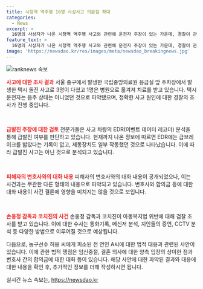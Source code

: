 ```yaml
---
title: 시청역 역주행 16명 사상사고 의문점 확대
categories:
  - News
excerpt: >
  16명의 사상자가 나온 시청역 역주행 사고와 관련해 운전자 주장이 있는 가운데, 경찰이 관련 피의자 조사를 진행 중이며, 2차 브리핑에서 피해자 추가 발생이 확인됐다. 이어서, 서울 중구 국립중앙의료원 주차장에서 발생한 택시 돌진 사고에 대한 상세 내용을 전달하며 급발진 주장과 관련하여 조사 결과를 예측하고, 다른 뉴스로 넘어가서 손웅정 감독과 코치진의 소환조사에 대한 분석을 덧붙여, 각 관건 사안에 대해 설명 및 예측하는 내용이 담겨 있는 요약문을 작성했습니다.
feature_text: >
  16명의 사상자가 나온 시청역 역주행 사고와 관련해 운전자 주장이 있는 가운데, 경찰이 관련 피의자 조사를 진행 중이며, 2차 브리핑에서 피해자 추가 발생이 확인됐다. 이어서, 서울 중구 국립중앙의료원 주차장에서 발생한 택시 돌진 사고에 대한 상세 내용을 전달하며 급발진 주장과 관련하여 조사 결과를 예측하고, 다른 뉴스로 넘어가서 손웅정 감독과 코치진의 소환조사에 대한 분석을 덧붙여, 각 관건 사안에 대해 설명 및 예측하는 내용이 담겨 있는 요약문을 작성했습니다.
image: 'https://newsdao.kr/res/images/meta/newsdao_breakingnews.jpg'
---
```


<p><img src="https://newsdao.kr/res/images/meta/newsdao_breakingnews.jpg" alt="ranknews 속보" /></p>

<p><b><span style="color: #ee2323;">사고에 대한 조사 결과</span></b>
서울 중구에서 발생한 국립중앙의료원 응급실 앞 주차장에서 발생한 택시 돌진 사고로 3명이 다쳤고 1명은 병원으로 옮겨져 치료를 받고 있습니다. 택시 운전자는 음주 상태는 아니었던 것으로 파악됐으며, 정확한 사고 원인에 대한 경찰의 조사가 진행 중입니다.</p>

<p data-ke-size="size16">&nbsp;</p>

<p><b><span style="color: #ee2323;">급발진 주장에 대한 검토</span></b>
전문가들은 사고 차량의 EDR(이벤트 데이터 레코더) 분석을 통해 급발진 여부를 판단하고 있습니다. 현재까지 나온 정보에 따르면 EDR에는 급브레이크를 밟았다는 기록이 없고, 제동장치도 일부 작동했던 것으로 나타났습니다. 이에 따라 급발진 사고는 아닌 것으로 분석되고 있습니다.</p>

<p data-ke-size="size16">&nbsp;</p>

<p><b><span style="color: #ee2323;">피해자의 변호사와의 대화 내용</span></b>
피해자의 변호사와의 대화 내용이 공개되었으나, 이는 사건과는 무관한 다른 형태의 내용으로 파악되고 있습니다. 변호사와 합의금 등에 대한 대화 내용이 사건 결론에 영향을 미치지는 않을 것으로 보입니다. </p>

<p data-ke-size="size16">&nbsp;</p>

<p><b><span style="color: #ee2323;">손웅정 감독과 코치진의 사건</span></b>
손웅정 감독과 코치진이 아동복지법 위반에 대해 검찰 조사를 받고 있습니다. 이에 대한 수사는 통화기록, 메신저 분석, 지인들의 증언, CCTV 분석 등 다양한 방법으로 이루어질 것으로 예상됩니다. </p>

<p>다음으로, 농구선수 허웅 씨에게 피소된 전 연인 A씨에 대한 법적 대응과 관련된 사안이 있습니다. 이에 관한 법적 쟁점은 임신중절, 결혼 의사에 대한 양측 입장의 상이한 점과 변호사 간의 합의금에 대한 대화 등이 있습니다. 해당 사안에 대한 파악된 결과와 대응에 대한 내용을 확인 후, 추가적인 정보를 더해 작성하시면 됩니다.</p>
실시간 뉴스 속보는, <a href="https://newsdao.kr" rel="dofollow">https://newsdao.kr</a>


